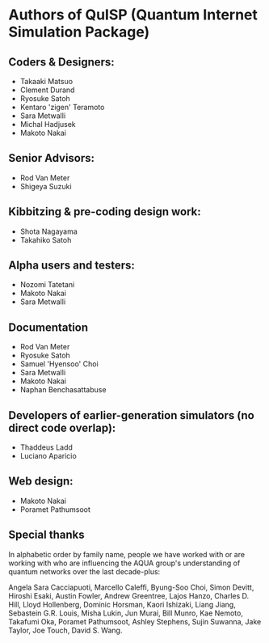 # Authors of QuISP (Quantum Internet Simulation Package)

## Coders & Designers:

* Takaaki Matsuo
* Clement Durand
* Ryosuke Satoh
* Kentaro 'zigen' Teramoto
* Sara Metwalli
* Michal Hadjusek
* Makoto Nakai

## Senior Advisors:

* Rod Van Meter
* Shigeya Suzuki

## Kibbitzing & pre-coding design work:

* Shota Nagayama
* Takahiko Satoh

## Alpha users and testers:

* Nozomi Tatetani
* Makoto Nakai
* Sara Metwalli

## Documentation

* Rod Van Meter
* Ryosuke Satoh
* Samuel 'Hyensoo' Choi
* Sara Metwalli
* Makoto Nakai
* Naphan Benchasattabuse


## Developers of earlier-generation simulators (no direct code overlap):

* Thaddeus Ladd
* Luciano Aparicio

## Web design:

* Makoto Nakai
* Poramet Pathumsoot

## Special thanks

In alphabetic order by family name, people we have worked with or are
working with who are influencing the AQUA group's understanding of
quantum networks over the last decade-plus:

Angela Sara Cacciapuoti, Marcello Caleffi, Byung-Soo Choi, Simon
Devitt, Hiroshi Esaki, Austin Fowler, Andrew Greentree, Lajos Hanzo,
Charles D. Hill, Lloyd Hollenberg, Dominic Horsman, Kaori Ishizaki,
Liang Jiang, Sebastein G.R. Louis, Misha Lukin, Jun Murai, Bill Munro,
Kae Nemoto, Takafumi Oka, Poramet Pathumsoot, Ashley Stephens, Sujin
Suwanna, Jake Taylor, Joe Touch, David S. Wang.
